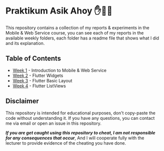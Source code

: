 # Praktikum Asik Ahoy ✋🥶🤚
This repository contains a collection of my reports & experiments in the Mobile & Web Service course, you can see each of my reports in the available weekly folders, each folder has a readme file that shows what I did and its explanation.

## Table of Contents
- [Week 1](/week_1) - Introduction to Mobile & Web Service
- [Week 2](/week_2) - Flutter Widgets
- [Week 3](/week_3) - Flutter Basic Layout
- [Week 4](/week_4) - Flutter ListViews
## Disclaimer
This repository is intended for educational purposes, don't copy-paste the code without understanding it. If you have any questions, you can contact me via email or open an issue in this repository.

***If you are get caught using this repository to cheat, I am not responsible for any consequences that occur***, And I will cooperate fully with the lecturer to provide evidence of the cheating you have done.

